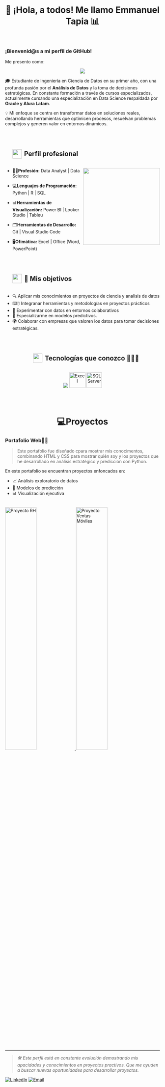 

<!--  ![Descripción de la imagen](https://github.com/MTEmmanue/MTEmmanue/blob/main/Banner_Linkedin_Version2.1.png)-->
<h1 align="center"><b>👋  ¡Hola, a todos! Me llamo Emmanuel Tapia  📊 </b></h1>
<br>
<h3 align="left"><b> ¡Bienvenid@s a mi perfil de GitHub!  </b></h3>

Me presento como:

<p align="center">
  <a href="https://github.com/DenverCoder1/readme-typing-svg"><img src="https://readme-typing-svg.herokuapp.com?font=Time+New+Roman&color=%2387CEEB&size=25&center=true&vCenter=true&width=600&height=100&lines=Análista+de+Datos;Cientifico+de+Datos;Porque;Con+Datos+Se+Toman+Las+Mejores+Decisiones;"></a>
</p>
<!--  -->

🎓 Estudiante de Ingeniería en Ciencia de Datos en su primer año, con una profunda pasión por el **Análisis de Datos** y la toma de decisiones estratégicas. En constante formación a través de cursos especializados, actualmente cursando una especialización en Data Science respaldada por **Oracle y Alura Latam**.

💡 Mi enfoque se centra en transformar datos en soluciones reales, desarrollando herramientas que optimicen procesos, resuelvan problemas complejos y generen valor en entornos dinámicos.

<br>

<div id="user-content-toc">
  <ul align="left">
    <summary>
      <h2 style="display: inline-flex; align-items: center;">
        <img src="https://media.giphy.com/media/iY8CRBdQXODJSCERIr/giphy.gif" width="30px" style="margin-right: 8px;">
        Perfil profesional
      </h2>
    </summary>
  </ul>
</div>


<picture> <img align="right" src="https://github.com/7oSkaaa/7oSkaaa/blob/main/Images/Right_Side.gif?raw=true" width = 250px></picture>


-  👨‍💻**Profesión:**      Data Analyst  | Data Science

- 💻**Lenguajes de Programación:**   Python | R | SQL

- 📊**Herramientas de Visualización:**  Power BI | Looker Studio | Tableu
- 🗂️**Herramientas de Desarrollo:**  Git | Visual Studio Code
- 🖥️**Ofimática:**  Excel | Office (Word, PowerPoint)

<br>



<div id="user-content-toc">
  <ul align="left">
    <summary>
      <h2 style="display: inline-flex; align-items: center;">
        <img src="https://media.giphy.com/media/iY8CRBdQXODJSCERIr/giphy.gif" width="30px" style="margin-right: 8px;">
        🎯 Mis objetivos
      </h2>
    </summary>
  </ul>
</div>

- 🔍 Aplicar mis conocimientos en proyectos de ciencia y analisis de datos
- ⌨️🖱️ Integranar herramientas y metodologías en proyectos prácticos
- 💼 Experimentar con datos en entornos colaborativos
- 🧠 Especializarme en modelos predictivos.
- 🌍 Colaborar con empresas que valoren los datos para tomar decisiones estratégicas.
  
    

  



<br>
  

<div id="user-content-toc">
  <ul align="center">
    <summary>
      <h2 style="display: inline-flex; align-items: center;">
        <img src="https://media.giphy.com/media/iY8CRBdQXODJSCERIr/giphy.gif" width="30px" style="margin-right: 8px;">
        Tecnologías que conozco 👨🏻‍💻
      </h2>
    </summary>
  </ul>
</div>
<!--tech stack icons-->
<p align="center">
 
  <img src="https://skillicons.dev/icons?i=js,html,css,py,r,mysql,github,git" />
  <img src="https://static.vecteezy.com/system/resources/thumbnails/027/179/363/small/microsoft-excel-icon-logo-symbol-free-png.png" title="Excel" alt="Excel" width="53" height="50" />
  <img src="https://cdn.jsdelivr.net/gh/devicons/devicon/icons/microsoftsqlserver/microsoftsqlserver-plain.svg" title="SQL Server" alt="SQL Server" width="50"/>
 
  


</p>
<br>


<br>

<h1 align="center">💻Proyectos</h1>
<h3>Portafolio Web👨‍💻</h3>


> Este portafolio fue diseñado cpara mostrar mis conocimentos, combinando HTML y CSS para mostrar quién soy y los proyectos que he desarrollado en análisis estratégico y predicción con Python.



En este portafolio se encuentran proyectos enfoncados en:

- 📈 Análisis exploratorio de datos
- 🤖 Modelos de predicción
- 📊 Visualización ejecutiva

<br>


<!-- Fila de imágenes sin bordes -->
<a href="https://github.com/MTEmmanue/Proyecto-de-An-lisis-de-RH-Predicci-n-y-Crecimiento-de-Empleados" target="_blank">
  <img src="https://github.com/user-attachments/assets/4da5e7e5-290b-49b3-b501-163137dc5aac" alt="Proyecto RH" width="45%" />
</a>
<a href="https://github.com/MTEmmanue/Analisis_Ventas_Moviles" target="_blank">
  <img src="https://github.com/user-attachments/assets/8622c150-a3bf-47a1-b16f-9a014e02c660" alt="Proyecto Ventas Móviles" width="45%" />
</a>







---

> _🛠️ Este perfil está en constante evolución demostrando mis apacidades y conocimientos en proyectos practivos. Que me ayuden a buscar nuevas oportunidades para desarrollar proyectos._

[![LinkedIn](https://img.shields.io/badge/LinkedIn-%230077B5.svg?logo=linkedin&logoColor=white)](https://www.linkedin.com/in/emmanuel-mtapia/) [![Email](https://img.shields.io/badge/Email-D14836?logo=gmail&logoColor=white)](emmanuel.tp.2024@gmail.com)
<!--profile visit count-->
<div align="center">

